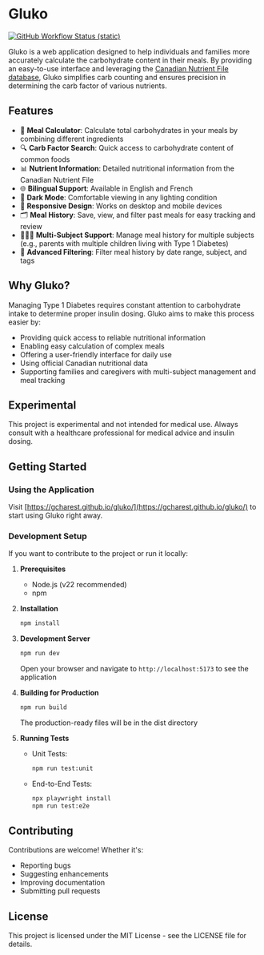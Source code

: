 # Gluko

[![GitHub Workflow Status (static)](https://img.shields.io/github/actions/workflow/status/gcharest/gluko/static.yml?branch=main&label=Static%20Pages&logo=github&style=flat-square)](https://github.com/gcharest/gluko/actions/workflows/static.yml)

Gluko is a web application designed to help individuals and families more accurately calculate the carbohydrate content in their meals.
By providing an easy-to-use interface and leveraging the [Canadian Nutrient File database](https://food-nutrition.canada.ca/cnf-fce/?lang=eng), Gluko simplifies carb counting and ensures precision in determining the carb factor of various nutrients.

## Features

- 🧮 **Meal Calculator**: Calculate total carbohydrates in your meals by combining different ingredients
- 🔍 **Carb Factor Search**: Quick access to carbohydrate content of common foods
- 📊 **Nutrient Information**: Detailed nutritional information from the Canadian Nutrient File
- 🌐 **Bilingual Support**: Available in English and French
- 🌙 **Dark Mode**: Comfortable viewing in any lighting condition
- 📱 **Responsive Design**: Works on desktop and mobile devices
- 🗂️ **Meal History**: Save, view, and filter past meals for easy tracking and review
- 👨‍👧‍👦 **Multi-Subject Support**: Manage meal history for multiple subjects (e.g., parents with multiple children living with Type 1 Diabetes)
- 🔎 **Advanced Filtering**: Filter meal history by date range, subject, and tags

## Why Gluko?

Managing Type 1 Diabetes requires constant attention to carbohydrate intake to determine proper insulin dosing. Gluko aims to make this process easier by:

- Providing quick access to reliable nutritional information
- Enabling easy calculation of complex meals
- Offering a user-friendly interface for daily use
- Using official Canadian nutritional data
- Supporting families and caregivers with multi-subject management and meal tracking

## Experimental

This project is experimental and not intended for medical use. Always consult with a healthcare professional for medical advice and insulin dosing.

## Getting Started

### Using the Application

Visit [https://gcharest.github.io/gluko/](https://gcharest.github.io/gluko/) to start using Gluko right away.

### Development Setup

If you want to contribute to the project or run it locally:

1. **Prerequisites**
   - Node.js (v22 recommended)
   - npm

2. **Installation**

   ```sh
   npm install
   ```

3. **Development Server**

   ```sh
   npm run dev
   ```

   Open your browser and navigate to `http://localhost:5173` to see the application

4. **Building for Production**

   ```sh
   npm run build
   ```

   The production-ready files will be in the dist directory

5. **Running Tests**
   - Unit Tests:

     ```sh
     npm run test:unit
     ```

   - End-to-End Tests:

     ```sh
     npx playwright install
     npm run test:e2e
     ```

## Contributing

Contributions are welcome! Whether it's:

- Reporting bugs
- Suggesting enhancements
- Improving documentation
- Submitting pull requests

## License

This project is licensed under the MIT License - see the LICENSE file for details.
